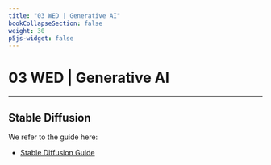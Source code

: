 ```yaml
---
title: "03 WED | Generative AI"
bookCollapseSection: false
weight: 30
p5js-widget: false
---
```


# 03 WED | Generative AI

---

## Stable Diffusion

We refer to the guide here:

- [Stable Diffusion Guide](../../../tutorials/ai-generators/image/stable-diffusion)
